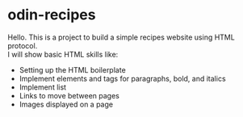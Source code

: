 # odin-recipes
Hello. This is a project to build a simple recipes website using HTML protocol.\
I will show basic HTML skills like:
<ul>
    <li>Setting up the HTML boilerplate</li>
    <li>Implement elements and tags for paragraphs, bold, and italics</li>
    <li>Implement list</li>
    <li>Links to move between pages</li>
    <li>Images displayed on a page</li>
</ul>